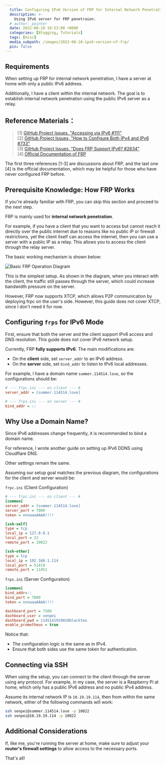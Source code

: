 ```yaml
---
  title: Configuring IPv6 Version of FRP for Internal Network Penetration
  description: >-
    Using IPv6 server for FRP penetraion.
  # author: pointer
  date: 2022-08-10 18:53:00 +0800
  categories: [Blogging, Tutorials]
  tags: [misc]
  media_subpath: /images/2022-08-10-ipv6-version-of-frp/
  pin: false
---
```


## Requirements
When setting up FRP for internal network penetration, I have a server at home with only a public IPv6 address.

Additionally, I have a client within the internal network. The goal is to establish internal network penetration using the public IPv6 server as a relay.

## Reference Materials：

> [1] [GitHub Project Issues, "Accessing via IPv6 #111"](https://github.com/fatedier/frp/issues/111)  
> [2] [GitHub Project Issues, "How to Configure Both IPv4 and IPv6 #733"](https://github.com/fatedier/frp/issues/733)  
> [3] [GitHub Project Issues, "Does FRP Support IPv6? #2634"](https://github.com/fatedier/frp/issues/2634)  
> [4] [Official Documentation of FRP](https://gofrp.org/docs/examples/)

The first three references [1-3] are discussions about FRP, and the last one [4] is the official documentation, which may be helpful for those who have never configured FRP before.


## Prerequisite Knowledge: How FRP Works

If you're already familiar with FRP, you can skip this section and proceed to the next step.

FRP is mainly used for **internal network penetration**. 

For example, if you have a client that you want to access but cannot reach it directly over the public internet due to reasons like no public IP or firewall restrictions, yet the client itself can access the internet, then you can use a server with a public IP as a relay. This allows you to access the client through the relay server.

The basic working mechanism is shown below:

![Basic FRP Operation Diagram](basic_frp_diagram.webp)

This is the simplest setup. As shown in the diagram, when you interact with the client, the traffic still passes through the server, which could increase bandwidth pressure on the server.

However, FRP now supports XTCP, which allows P2P communication by deploying frpc on the user's side. However, this guide does not cover XTCP, since I don't need it for now.


## Configuring `frps` for IPv6 Mode

First, ensure that both the server and the client support IPv6 access and DNS resolution. This guide does not cover IPv6 network setup.

Currently, FRP **fully supports IPv6**. The main modifications are:
- On the **client** side, set `server_addr` to an IPv6 address.
- On the **server** side, set `bind_addr` to listen to IPv6 local addresses.

For example, I have a domain name `summer.114514.love`, so the configurations should be:

```ini
# --- frpc.ini --- on client --- #
server_addr = [summer.114514.love]

# --- frps.ini --- on server --- #
bind_addr = ::
```


## Why Use a Domain Name?

Since IPv6 addresses change frequently, it is recommended to bind a domain name.

For reference, I wrote another guide on setting up IPv6 DDNS using Cloudflare DNS.

Other settings remain the same.

Assuming our setup goal matches the previous diagram, the configurations for the client and server would be:

`frpc.ini` (Client Configuration)
```ini
# --- frpc.ini --- on client --- #
[common]
server_addr = [summer.114514.love]
server_port = 7000
token = nnnaaaAAAA!!!!

[ssh-self]
type = tcp
local_ip = 127.0.0.1
local_port = 22
remote_port = 10022

[ssh-other]
type = tcp
local_ip = 192.168.1.114
local_port = 51419
remote_port = 11451
```

`frps.ini` (Server Configuration)
```ini
[common]
bind_addr=::
bind_port = 7000
token = nnnaaaAAAA!!!!

dashboard_port = 7500
dashboard_user = senpei
dashboard_pwd = 1145141919810blacktea
enable_prometheus = true
```

Notice that:
- The configuration logic is the same as in IPv4.
- Ensure that both sides use the same token for authentication.


## Connecting via SSH

When using the setup, you can connect to the client through the server using any protocol. For example, in my case, the server is a Raspberry Pi at home, which only has a public IPv6 address and no public IPv4 address.

Assume its internal network IP is `10.19.19.114`, then from within the same network, either of the following commands will work:

```sh
ssh senpei@summer.114514.love -p 10022
ssh senpei@10.19.19.114 -p 10022
```


## Additional Considerations
If, like me, you're running the server at home, make sure to adjust your **router's firewall settings** to allow access to the necessary ports.


That's all!
